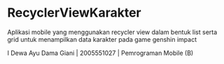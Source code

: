 # RecyclerViewKarakter
Aplikasi mobile yang menggunakan recycler view dalam bentuk list serta grid untuk menampilkan data karakter pada game genshin impact

I Dewa Ayu Dama Giani | 2005551027 | Pemrograman Mobile (B)
